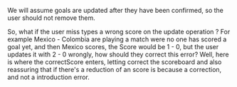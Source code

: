 We will assume goals are updated after they have been confirmed, so the user should not remove them.

So, what if the user miss types a wrong score on the update operation ? For example Mexico - Colombia are playing a match 
were no one has scored a goal yet, and then Mexico scores, the Score would be 1 - 0, but the user updates it with 2 - 0
wrongly, how should they correct this error? Well, here is where the correctScore enters, letting correct the scoreboard
and also reassuring that if there's a reduction of an score is because a correction, and not a introduction error.